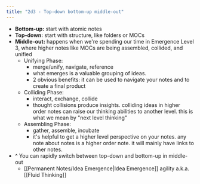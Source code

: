 ```yaml
---
title: "2d3 - Top-down bottom-up middle-out"
---
```

- **Bottom-up:** start with atomic notes
- **Top-down:** start with structure, like folders or MOCs
- **Middle-out:** happens when we're spending our time in Emergence Level 3, where higher notes like MOCs are being assembled, collided, and unified
	- Unifying Phase:
		- merge/unify, navigate, reference
		- what emerges is a valuable grouping of ideas.
		- 2 obvious benefits: it can be used to navigate your notes and to create a final product
	- Colliding Phase:
		- interact, exchange, collide
		- thought collisions produce insights. colliding ideas in higher order notes can raise our thinking abilities to another level. this is what we mean by "next level thinking"
	- Assembling Phase:
		- gather, assemble, incubate
		- it's helpful to get a higher level perspective on your notes. any note about notes is a higher order note. it will mainly have links to other notes.
- ^ You can rapidly switch between top-down and bottom-up in middle-out
	- [[Permanent Notes/Idea Emergence|Idea Emergence]] agility a.k.a. [[Fluid Thinking]]